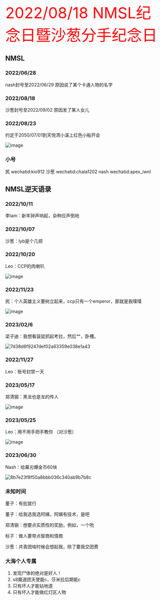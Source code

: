 <font color='red' size=10>2022/08/18 NMSL纪念日暨沙葱分手纪念日</font>

## NMSL

### 2022/06/28
nash封号至2022/06/29
原因说了某个卡通人物的名字
### 2022/08/18
沙葱封号至2022/09/02
原因发了某人女儿
### 2022/08/23
约定于2050/07/01到天悦湾小溪上红色小船开会

![image](https://user-images.githubusercontent.com/39272235/223003717-8741f628-dda4-475e-9676-11322c005e93.png)

### 小号
尻
wechatid:kio912
沙葱
wechatid:chala1202
nash
wechatid:apex_iwnl

## NMSL逆天语录

### 2022/10/11

李lam：新年钟声响起，杂种应声倒地

### 2022/10/07

沙葱：lyb是个几把

### 2022/10/20

Leo：CCP的肉喇叭

![image](https://user-images.githubusercontent.com/39272235/223003744-4d75d832-4759-4a8e-a756-16579b4093d2.png)

### 2022/11/23

尻：个人英雄主义要树立起来，ccp只有一个emperor，那就是我噗噗

![image](https://user-images.githubusercontent.com/39272235/223003761-822d0681-da95-4bbf-91cb-ca30e316fe62.png)

### 2023/02/6

梁子迪：我想看袋鼠抓起考拉，然后艹，卧槽。

![7d38d6f9247def02a63359e038e1a43](https://user-images.githubusercontent.com/39272235/216940695-0c31e5b0-425e-45a0-a3a8-0d3bb4cf034c.jpg)


### 2022/11/27
Leo：账号封禁一天

### 2023/05/17
郑清钢：黑龙也是龙的传人

![image](https://github.com/370295005/nmsl-milestone/assets/39272235/856edf65-b7d5-485b-a78f-922e70c8ce0b)

### 2023/05/25
Leo：用不用手把手教你 （对沙葱）

![image](https://github.com/370295005/nmsl-milestone/assets/39272235/b051eeb0-7d27-4eb2-a12a-54ed70200af1)

### 2023/06/30
Nash：给幕刃爆金币60块

![8b7e23f8f50a8bbb036c340ab9b7b8c](https://github.com/370295005/nmsl-milestone/assets/39272235/cd74cac7-c462-409e-aac4-30324633dec4)


### 未知时间

董子：有批就行

董子：给我选我选阿姨，阿姨有技术，是吧

郑清钢：想要点实质性的奖励，例如，一个吮

标子：做人要带点智商和情商

沙葱：共青团啥时候会想起我，除了要我交团费

### 大海个人专属

1. 发现尸体的绝对是好人！
2. s8魔道团天使能c，莎米拉后期能c
3. 只有坏人才能钻地道
4. 只有坏人才能做红灯区人物

